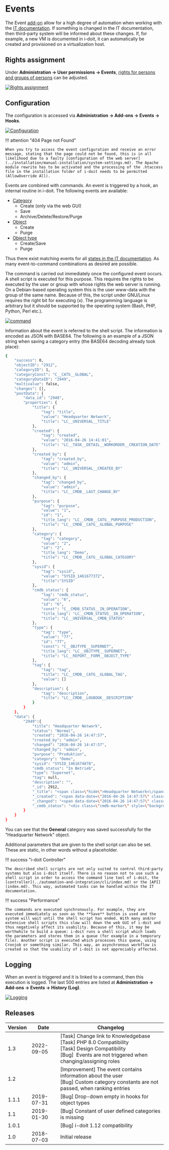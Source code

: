 # Events

The Event [add-on](./index.md) allow for a high degree of automation when working with the [IT documentation](../glossary.md). If something is changed in the IT documentation, then third-party system will be informed about these changes. If, for example, a new VM is documented in i-doit, it can automatically be created and provisioned on a virtualization host.

## Rights assignment

Under **Administration → User permissions → Events**, [rights for persons and groups of persons](../efficient-documentation/rights-management/index.md) can be adjusted.

[![Rights assignment](../assets/images/en/i-doit-add-ons/events/1-eve.png)](../assets/images/en/i-doit-add-ons/events/1-eve.png)

## Configuration

The configuration is accessed via **Administration → Add-ons → Events → Hooks**.

[![Configuration](../assets/images/en/i-doit-add-ons/events/2-eve.png)](../assets/images/en/i-doit-add-ons/events/2-eve.png)

!!! attention "404 Page not Found"

    When you try to access the event configuration and receive an error message, stating that the page could not be found, this is in all likelihood due to a faulty [configuration of the web server](../installation/manual-installation/system-settings.md). The Apache module rewrite has to be activated and the processing of the .htaccess file in the installation folder of i-doit needs to be permitted (AllowOverride All).

Events are combined with commands. An event is triggered by a hook, an internal routine in i-doit. The following events are available:

-   [Category](../glossary.md)
    -   Create (only via the web GUI)
    -   Save
    -   Archive/Delete/Restore/Purge
-   [Object](../glossary.md)
    -   Create
    -   Purge
-   [Object type](../glossary.md)
    -   Create/Save
    -   Purge

Thus there exist matching events for all [states in the IT documentation](../basics/life-and-documentation-cycle.md). As many event-to-command combinations as desired are possible.

The command is carried out immediately once the configured event occurs. A shell script is executed for this purpose. This requires the rights to be executed by the user or group with whose rights the web server is running. On a Debian-based operating system this is the user www-data with the group of the same name. Because of this, the script under GNU/Linux requires the right bit for executing (x). The programming language is arbitrary but it should be supported by the operating system (Bash, PHP, Python, Perl etc.).

[![command](../assets/images/en/i-doit-add-ons/events/3-eve.png)](../assets/images/en/i-doit-add-ons/events/3-eve.png)

Information about the event is referred to the shell script. The information is encoded as JSON with BASE64. The following is an example of a JSON string when saving a category entry (the BASE64 decoding already took place):

```sh
{
    "success": 0,
    "objectID": "2912",
    "categoryID": 1,
    "categoryConst": "C__CATG__GLOBAL",
    "categoryDataID": "2949",
    "multivalue": false,
    "changes": [],
    "postData": {
        "data_id": "2948",
        "properties": {
            "title": {
                "tag": "title",
                "value": "Headquarter Network",
                "title": "LC__UNIVERSAL__TITLE"
            },
            "created": {
                "tag": "created",
                "value": "2016-04-26 14:41:01",
                "title": "LC__TASK__DETAIL__WORKORDER__CREATION_DATE"
            },
            "created_by": {
                "tag": "created_by",
                "value": "admin",
                "title": "LC__UNIVERSAL__CREATED_BY"
            },
            "changed_by": {
                "tag": "changed_by",
                "value": "admin",
                "title": "LC__CMDB__LAST_CHANGE_BY"
            },
            "purpose": {
                "tag": "purpose",
                "value": "1",
                "id": "1",
                "title_lang": "LC__CMDB__CATG__PURPOSE_PRODUCTION",
                "title": "LC__CMDB__CATG__GLOBAL_PURPOSE"
            },
            "category": {
                "tag": "category",
                "value": "2",
                "id": "2",
                "title_lang": "Demo",
                "title": "LC__CMDB__CATG__GLOBAL_CATEGORY"
            },
            "sysid": {
                "tag": "sysid",
                "value": "SYSID_1461677372",
                "title":"SYSID"
            },
            "cmdb_status": {
                "tag": "cmdb_status",
                "value": "6",
                "id": "6",
                "const": "C__CMDB_STATUS__IN_OPERATION",
                "title_lang": "LC__CMDB_STATUS__IN_OPERATION",
                "title": "LC__UNIVERSAL__CMDB_STATUS"
            },
            "type": {
                "tag": "type",
                "value": "77",
                "id": "77",
                "const": "C__OBJTYPE__SUPERNET",
                "title_lang": "LC__OBJTYPE__SUPERNET",
                "title": "LC__REPORT__FORM__OBJECT_TYPE"
            },
            "tag": {
                "tag": "tag",
                "title": "LC__CMDB__CATG__GLOBAL_TAG",
                "value": []
            },
            "description": {
                "tag": "description",
                "title": "LC__CMDB__LOGBOOK__DESCRIPTION"
            }
        }
    },
    "data": {
        "2949":{
            "title": "Headquarter Network",
            "status": "Normal",
            "created": "2016-04-26 14:47:57",
            "created_by": "admin",
            "changed": "2016-04-26 14:47:57",
            "changed_by": "admin",
            "purpose": "Produktion",
            "category": "Demo",
            "sysid": "SYSID_1461674878",
            "cmdb_status": "In Betrieb",
            "type": "Supernet",
            "tag": null,
            "description": "",
            "_id": 2912,
            "_title": "<span class=\"hide\">Headquarter Network<\/span><a name=\"Headquarter Network\" href=\"?objID=2912\" id=\"lb_58_2912\">Headquarter Network<\/a><script type='text\/javascript'>if ($('lb_58_2912')) new Tip('lb_58_2912', '', {ajax: {url: '\/i-doit\/?ajax=1&call=quick_info&objID=2912'}, delay: '0', stem: 'topLeft', style: 'default', className: 'objectinfo'});<\/script>",
            "_created": "<span data-date=\"2016-04-26 14:47:57\" class=\"hide\"><\/span>26.04.2016 (admin)",
            "_changed": "<span data-date=\"2016-04-26 14:47:57\" class=\"hide\"><\/span>26.04.2016 (admin)",
            "_cmdb_status": "<div class=\"cmdb-marker\" style=\"background-color:#33C20A;\"><\/div> In Betrieb"
        }
    }
}
```

You can see that the **General** category was saved successfully for the "Headquarter Network" object.

Additional parameters that are given to the shell script can also be set. These are static, in other words without a placeholder.

!!! success "i-doit Controller"

    The described shell scripts are not only suited to control third-party systems but also i-doit itself. There is no reason not to use such a shell script in order to access the command line tool of i-doit, the [controller](../automation-and-integration/cli/index.md) or the [API](index.md). This way, automated tasks can be handled within the IT documentation.

!!! success "Performance"

    The commands are executed synchronously. For example, they are executed immediately as soon as the **Save** button is used and the system will wait until the shell script has ended. With many and/or extensive shell scripts this slow will down the web GUI of i-doit and thus negatively affect its usability. Because of this, it may be worthwhile to build a queue: i-doit runs a shell script which loads the parameters and stores them in a queue (for example in a temporary file). Another script is executed which processes this queue, using Cronjob or something similar. This way, an asynchronous workflow is created so that the usability of i-doit is not appreciably affected.

## Logging

When an event is triggered and it is linked to a command, then this execution is logged. The last 500 entries are listed at **Administration → Add-ons → Events → History (Log)**.

[![Logging](../assets/images/en/i-doit-add-ons/events/4-eve.png)](../assets/images/en/i-doit-add-ons/events/4-eve.png)

## Releases

| Version | Date | Changelog |
| --- | --- | --- |
| 1.3 | 2022-09-05 | [Task] Change link to Knowledgebase  <br>[Task] PHP 8.0 Compatibility  <br>[Task] Design Compatibility  <br>[Bug]  Events are not triggered when changing/assigning roles |
| 1.2 |     | [Improvement] The event contains information about the user  <br>[Bug] Custom category constants are not passed, when ranking entries |
| 1.1.1 | 2019-07-31 | [Bug] Drop-down empty in hooks for object types<br> |
| 1.1 | 2019-01-30 | [Bug] Constant of user defined categories is missing<br> |
| 1.0.1 |     | [Bug] i-doit 1.12 compatibility<br> |
| 1.0 | 2018-07-03 | Initial release |
